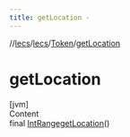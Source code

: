 ```yaml
---
title: getLocation -
---
```

//[lecs](../../index.md)/[lecs](../index.md)/[Token](index.md)/[getLocation](get-location.md)



# getLocation  
[jvm]  
Content  
final [IntRange](https://kotlinlang.org/api/latest/jvm/stdlib/kotlin.ranges/-int-range/index.html)[getLocation](get-location.md)()  
  



